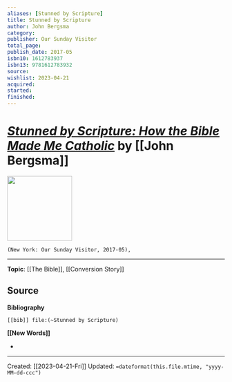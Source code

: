 ```yaml
---
aliases: [Stunned by Scripture]
title: Stunned by Scripture
author: John Bergsma
category: 
publisher: Our Sunday Visitor
total_page: 
publish_date: 2017-05
isbn10: 1612783937
isbn13: 9781612783932
source: 
wishlist: 2023-04-21
acquired: 
started: 
finished: 
---
```

# *[Stunned by Scripture: How the Bible Made Me Catholic]()* by [[John Bergsma]]

<img src="http://books.google.com/books/content?id=ZyVhvgAACAAJ&printsec=frontcover&img=1&zoom=1&source=gbs_api" width=150>

`(New York: Our Sunday Visitor, 2017-05), `



--- 
**Topic**: [[The Bible]], [[Conversion Story]]

**Source**
- 

**Bibliography**

```query
[[bib]] file:(~Stunned by Scripture)
```
 

**[[New Words]]**

- 

---
Created: [[2023-04-21-Fri]]
Updated: `=dateformat(this.file.mtime, "yyyy-MM-dd-ccc")`